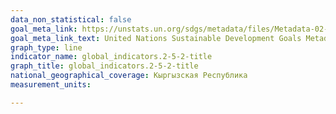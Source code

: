 ```yaml
---
data_non_statistical: false
goal_meta_link: https://unstats.un.org/sdgs/metadata/files/Metadata-02-05-02.pdf
goal_meta_link_text: United Nations Sustainable Development Goals Metadata (PDF 220 KB)
graph_type: line
indicator_name: global_indicators.2-5-2-title
graph_title: global_indicators.2-5-2-title
national_geographical_coverage: Кыргызская Республика
measurement_units: 

---
```

